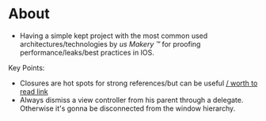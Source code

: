 # About

- Having a simple kept project with the most common used architectures/technologies by *us Makery ™* for proofing performance/leaks/best practices in IOS.

Key Points:
- Closures are hot spots for strong references/but can be useful
[/ worth to read link](http://stackoverflow.com/questions/24320347/shall-we-always-use-unowned-self-inside-closure-in-swift)
- Always dismiss a view controller from his parent through a delegate. Otherwise it's gonna be disconnected from the window hierarchy.
